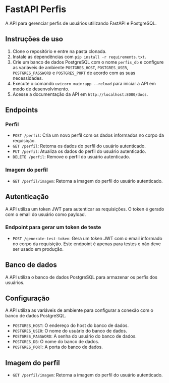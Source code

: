 # FastAPI Perfis

A API para gerenciar perfis de usuários utilizando FastAPI e PostgreSQL.

## Instruções de uso

1. Clone o repositório e entre na pasta clonada.
2. Instale as dependências com `pip install -r requirements.txt`.
3. Crie um banco de dados PostgreSQL com o nome `perfis_db` e configure as variáveis de ambiente `POSTGRES_HOST`, `POSTGRES_USER`, `POSTGRES_PASSWORD` e `POSTGRES_PORT` de acordo com as suas necessidades.
4. Execute o comando `uvicorn main:app --reload` para iniciar a API em modo de desenvolvimento.
5. Acesse a documentação da API em `http://localhost:8000/docs`.

## Endpoints

### Perfil

- `POST /perfil`: Cria um novo perfil com os dados informados no corpo da requisição.
- `GET /perfil`: Retorna os dados do perfil do usuário autenticado.
- `PUT /perfil`: Atualiza os dados do perfil do usuário autenticado.
- `DELETE /perfil`: Remove o perfil do usuário autenticado.

### Imagem do perfil

- `GET /perfil/imagem`: Retorna a imagem do perfil do usuário autenticado.

## Autenticação

A API utiliza um token JWT para autenticar as requisições. O token é gerado com o email do usuário como payload.

### Endpoint para gerar um token de teste

- `POST /generate-test-token`: Gera um token JWT com o email informado no corpo da requisição. Este endpoint é apenas para testes e não deve ser usado em produção.

## Banco de dados

A API utiliza o banco de dados PostgreSQL para armazenar os perfis dos usuários.

## Configuração

A API utiliza as variáveis de ambiente para configurar a conexão com o banco de dados PostgreSQL.

- `POSTGRES_HOST`: O endereço do host do banco de dados.
- `POSTGRES_USER`: O nome do usuário do banco de dados.
- `POSTGRES_PASSWORD`: A senha do usuário do banco de dados.
- `POSTGRES_DB`: O nome do banco de dados.
- `POSTGRES_PORT`: A porta do banco de dados.

## Imagem do perfil

- `GET /perfil/imagem`: Retorna a imagem do perfil do usuário autenticado.
